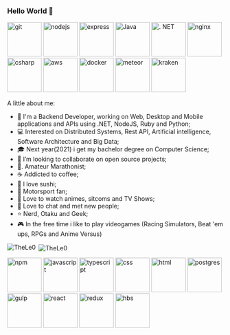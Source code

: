 ### Hello World 👋

<p align="left">
  <img src="https://www.vectorlogo.zone/logos/git-scm/git-scm-icon.svg" alt="git" width="80" height="80"/> 
  <img src="https://devicons.github.io/devicon/devicon.git/icons/nodejs/nodejs-plain.svg" alt="nodejs" width="80" height="80"/> 
  <img src="https://devicons.github.io/devicon/devicon.git/icons/express/express-original.svg" alt="express" width="80" height="80"/> 
  <img src="https://devicons.github.io/devicon/devicon.git/icons/java/java-plain-wordmark.svg" colored" alt="Java" width="80" height="80"/> 
  <img src="https://devicons.github.io/devicon/devicon.git/icons/dot-net/dot-net-plain.svg" colored" alt=". NET" width="80" height="80"/> 
  <img src="https://devicons.github.io/devicon/devicon.git/icons/nginx/nginx-original.svg" colored" alt="nginx" width="80" height="80"/> 
  <img src="https://devicons.github.io/devicon/devicon.git/icons/csharp/csharp-plain.svg" colored" alt="csharp" width="80" height="80"/> 
  <img src="https://devicons.github.io/devicon/devicon.git/icons/amazonwebservices/amazonwebservices-original-wordmark.svg" colored" alt="aws" width="80" height="80"/> 
  <img src="https://devicons.github.io/devicon/devicon.git/icons/docker/docker-original.svg" colored" alt="docker" width="80" height="80"/>
  <img src="https://devicons.github.io/devicon/devicon.git/icons/meteor/meteor-plain.svg" colored" alt="meteor" width="80" height="80"/>
  <img src="https://devicons.github.io/devicon/devicon.git/icons/krakenjs/krakenjs-plain.svg" colored" alt="kraken" width="80" height="80"/>



A little about me:

- 🔭  I'm a Backend Developer, working on Web, Desktop and Mobile applications and APIs using .NET, NodeJS, Ruby and Python;
- 💻  Interested on Distributed Systems, Rest API, Artificial intelligence, Software Architecture and Big Data;
- 🎓  Next year(2021) i get my bachelor degree on Computer Science;
- 👯  I’m looking to collaborate on open source projects;
- 🏃. Amateur Marathonist;
- ☕  Addicted to coffee;
- 🍣  I love sushi;
- 🏁  Motorsport fan;
- 🎦  Love to watch animes, sitcoms and TV Shows;
- 💬  Love to chat and met new people;
- ⭐  Nerd, Otaku and Geek;
- 🎮  In the free time i like to play videogames (Racing Simulators, Beat 'em ups, RPGs and Anime Versus)

<p><img align="left" src="https://github-readme-stats.vercel.app/api/top-langs/?username=TheLe0&layout=compact&hide=html" alt="TheLe0" /></p>
<p>&nbsp;<img align="center" src="https://github-readme-stats.vercel.app/api?username=TheLe0&show_icons=true" alt="TheLe0" /></p>

<p align="left">
  <img src="https://devicons.github.io/devicon/devicon.git/icons/npm/npm-original-wordmark.svg" alt="npm" width="80" height="80"/>
  <img src="https://devicons.github.io/devicon/devicon.git/icons/javascript/javascript-plain.svg" alt="javascript" width="80" height="80"/>
  <img src="https://devicons.github.io/devicon/devicon.git/icons/typescript/typescript-plain.svg" alt="typescript" width="80" height="80"/>
  <img src="https://devicons.github.io/devicon/devicon.git/icons/css3/css3-plain.svg" alt="css" width="80" height="80"/>
  <img src="https://devicons.github.io/devicon/devicon.git/icons/html5/html5-plain.svg" alt="html" width="80" height="80"/>
  <img src="https://devicons.github.io/devicon/devicon.git/icons/postgresql/postgresql-plain.svg" alt="postgres" width="80" height="80"/>
  <img src="https://devicons.github.io/devicon/devicon.git/icons/gulp/gulp-plain.svg" alt="gulp" width="80" height="80"/>
  <img src="https://devicons.github.io/devicon/devicon.git/icons/react/react-original.svg" alt="react" width="80" height="80"/>
  <img src="https://devicons.github.io/devicon/devicon.git/icons/redux/redux-original.svg" alt="redux" width="80" height="80"/>
  <img src="https://devicons.github.io/devicon/devicon.git/icons/handlebars/handlebars-original.svg" alt="hbs" width="80" height="80"/>
